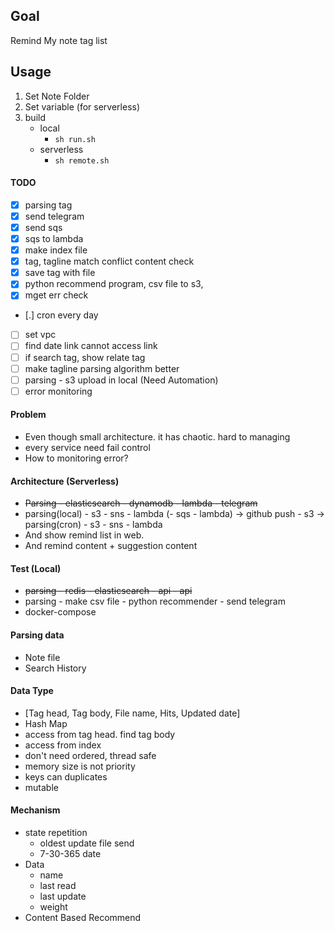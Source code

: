## Goal
Remind My note tag list

## Usage
1. Set Note Folder
2. Set variable (for serverless)
3. build
    - local
        - `sh run.sh`
    - serverless
        - `sh remote.sh`
 
#### TODO
- [x] parsing tag
- [x] send telegram
- [x] send sqs
- [x] sqs to lambda
- [x] make index file
- [X] tag, tagline match conflict content check
- [X] save tag with file
- [X] python recommend program, csv file to s3, 
- [x] mget err check
- [.] cron every day
- [ ] set vpc
- [ ] find date link cannot access link
- [ ] if search tag, show relate tag
- [ ] make tagline parsing algorithm better
- [ ] parsing - s3 upload in local (Need Automation)
- [ ] error monitoring

#### Problem
- Even though small architecture. it has chaotic. hard to managing
- every service need fail control
- How to monitoring error?

#### Architecture (Serverless)
- ~~Parsing - elasticsearch - dynamodb - lambda - telegram~~
- parsing(local) - s3 - sns - lambda (- sqs - lambda)
    -> github push - s3 
    -> parsing(cron) - s3 - sns - lambda
- And show remind list in web.
- And remind content + suggestion content

#### Test (Local)
- ~~parsing - redis - elasticsearch - api - api~~
- parsing - make csv file - python recommender - send telegram
- docker-compose

#### Parsing data
- Note file
- Search History

#### Data Type
- [Tag head, Tag body, File name, Hits, Updated date]
- Hash Map
- access from tag head. find tag body
- access from index
- don't need ordered, thread safe
- memory size is not priority
- keys can duplicates
- mutable

#### Mechanism
- state repetition
    - oldest update file send
    - 7-30-365 date 
- Data
    - name
    - last read
    - last update
    - weight
- Content Based Recommend
